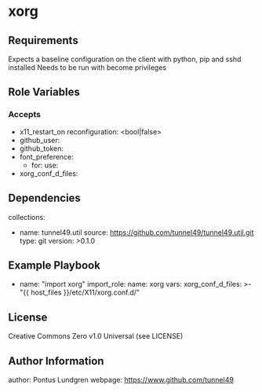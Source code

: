 # xorg

## Requirements

Expects a baseline configuration on the client with python, pip and sshd installed
Needs to be run with become privileges

## Role Variables

### Accepts
- x11_restart_on reconfiguration: <bool|false>
- github_user: <github user with access to the monolisa repo>
- github_token: <token to said account>
- font_preference:
	- for: <font family>
		use: <font>
- xorg_conf_d_files: <path of files to copy to xorg.conf.d>
		
## Dependencies

collections:
- name: tunnel49.util
  source: https://github.com/tunnel49/tunnel49.util.git
  type: git
  version: >0.1.0

## Example Playbook

- name: "import xorg"
	import_role:
		name: xorg
	vars:
		xorg_conf_d_files: >-
			"{{ host_files }}/etc/X11/xorg.conf.d/"

## License

Creative Commons Zero v1.0 Universal
(see LICENSE)
	
## Author Information

author: Pontus Lundgren
webpage: https://www.github.com/tunnel49
